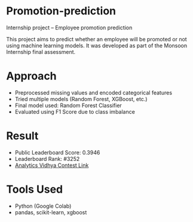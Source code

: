 # Promotion-prediction
Internship project – Employee promotion prediction

This project aims to predict whether an employee will be promoted or not using machine learning models. It was developed as part of the Monsoon Internship final assessment.

# Approach

- Preprocessed missing values and encoded categorical features
- Tried multiple models (Random Forest, XGBoost, etc.)
- Final model used: Random Forest Classifier
- Evaluated using F1 Score due to class imbalance


# Result

-  Public Leaderboard Score: 0.3946
-  Leaderboard Rank: #3252
-  [Analytics Vidhya Contest Link](https://datahack.analyticsvidhya.com/contest/wns-analytics-hackathon-2018-1)


# Tools Used

- Python (Google Colab)
- pandas, scikit-learn, xgboost

